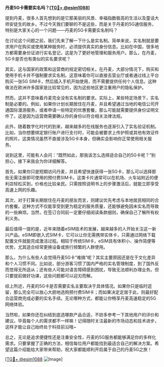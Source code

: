 **丹麦5G卡需要实名吗？[[TG💪+ @esim1088](https://t.me/s/esim1088)]**

提到丹麦，很多人首先想到的是它那美丽的风景、幸福指数极高的生活以及童话大师安徒生的故乡。不过今天我们要聊的不是这些，而是关于丹麦的5G通信服务，特别是大家关心的一个问题——丹麦的5G卡需要实名制吗？

在讨论这个问题之前，我们先来了解一下什么是实名制。简单来说，实名制就是要求用户在购买或使用某种服务时，必须提供真实的身份信息。比如在中国，很多地方都需要身份证进行实名登记，这是为了更好地管理和服务用户。那么，在丹麦，5G卡是否也有类似的实名要求呢？

其实，这与国家的政策和运营商的规定密切相关。在丹麦，大部分情况下，购买和使用手机卡并不强制要求实名制。这意味着你可以直接去营业厅或者通过线上平台购买一张5G SIM卡，然后插入手机开始使用，而不需要提供任何个人信息。这种做法在欧洲许多国家是比较常见的，因为这些地区更注重用户的隐私保护。

然而，这并不意味着丹麦完全没有实名制的要求。实际上，某些特定场景下，实名制是必要的。例如，如果你计划长期居住在丹麦，并且希望通过当地的电信公司开通国际漫游服务，或者申请一些特定的优惠套餐，那么可能就需要提供身份证明文件了。这是因为运营商需要确认你的身份以符合相关法律法规。

此外，随着数字化时代的到来，越来越多的在线服务也逐渐引入了实名验证机制。比如，当你想要绑定银行账户进行支付时，可能会被要求上传护照或其他有效证件的照片。这类情况虽然不直接涉及5G卡本身，但确实会影响你正常使用相关服务。

说到这里，可能有人会问：“既然如此，那我该怎么选择适合自己的5G卡呢？”别担心，接下来我会为你详细解答。

首先，如果你只是短期访问丹麦，并且希望快速获得一张5G卡，那么可以选择那些无需注册即可使用的预付费SIM卡。这类卡片通常可以在机场、火车站附近的便利店轻松买到，价格也比较亲民。只需按照说明书上的步骤激活后，就能立即享受高速上网的乐趣。

其次，对于打算长期居住在丹麦的朋友而言，则建议优先考虑与本地居民相同的合约套餐。这种方式不仅能享受到更为稳定的服务质量，还能够避免因未实名而导致的一些麻烦。当然，在签订合同前一定要仔细阅读条款细则，确保自己了解所有权利义务。

最后值得一提的是，近年来随着eSIM技术的发展，越来越多的人开始关注这一新兴产品。eSIM即嵌入式SIM卡，它可以让你无需携带实体卡，只需通过网络下载配置文件就能完成激活过程。相较于传统SIM卡，eSIM具有体积小、操作简便等优势，尤其适合经常更换设备或旅行频繁的人群使用。

那么，为什么有些人会觉得丹麦5G卡“难搞”呢？其实主要原因还是在于文化差异和个人习惯不同。比如说，部分游客习惯了国内严格的实名管理制度，到了国外反而觉得无所适从；还有些人可能对语言障碍感到困扰，导致无法顺利办理业务。但只要提前做好功课，这些问题都可以迎刃而解。

综上所述，丹麦的5G卡是否需要实名主要取决于具体情况。如果你只是临时逗留，那么完全可以放心大胆地选购预付费SIM卡；而如果决定定居于此，则最好配合运营商完成必要的实名手续。无论哪种方式，都能让你畅享丹麦高速稳定的5G网络体验。

当然啦，如果你还在纠结到底选哪款产品合适，不妨多参考一下其他用户的评价和建议。毕竟每个人的需求都不一样嘛！记得随时关注最新的市场动态和技术进步，这样才能让自己始终处于科技前沿哦~

总之，无论是追求便捷性还是注重安全性，丹麦的5G服务都能够满足你的多样化需求。只要掌握了正确的方法，相信每位用户都能找到最适合自己的解决方案。希望这篇介绍能给大家带来帮助，祝大家都能顺利开启属于自己的丹麦5G之旅！

[[TG💪+ @esim1088](https://t.me/s/esim1088) ![Image](https://i.postimg.cc/4NQfJmqS/Snipaste-2025-05-13-00-14-12.png)]